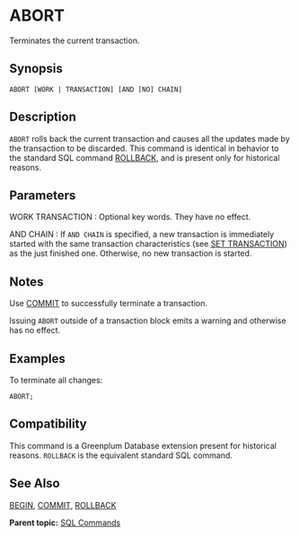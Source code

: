 # ABORT

Terminates the current transaction.

## Synopsis

``` {#sql_command_synopsis}
ABORT [WORK | TRANSACTION] [AND [NO] CHAIN]
```

## Description

`ABORT` rolls back the current transaction and causes all the updates made by the transaction to be discarded. This command is identical in behavior to the standard SQL command [ROLLBACK](ROLLBACK.html), and is present only for historical reasons.

## Parameters

WORK
TRANSACTION
:   Optional key words. They have no effect.

AND CHAIN
:   If `AND CHAIN` is specified, a new transaction is immediately started with the same transaction characteristics \(see [SET TRANSACTION](SET_TRANSACTION.html)\) as the just finished one. Otherwise, no new transaction is started.

## Notes

Use [COMMIT](COMMIT.html) to successfully terminate a transaction.

Issuing `ABORT` outside of a transaction block emits a warning and otherwise has no effect.

## Examples

To terminate all changes:

```
ABORT;
```

## Compatibility

This command is a Greenplum Database extension present for historical reasons. `ROLLBACK` is the equivalent standard SQL command.

## See Also

[BEGIN](BEGIN.html), [COMMIT](COMMIT.html), [ROLLBACK](ROLLBACK.html)

**Parent topic:** [SQL Commands](../sql_commands/sql_ref.html)

